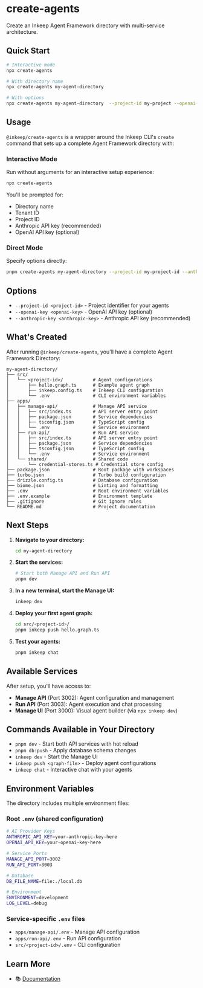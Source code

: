 # create-agents

Create an Inkeep Agent Framework directory with multi-service architecture.

## Quick Start

```bash
# Interactive mode
npx create-agents

# With directory name
npx create-agents my-agent-directory

# With options
npx create-agents my-agent-directory  --project-id my-project --openai-key sk-... --anthropic-key sk-ant-...
```

## Usage

`@inkeep/create-agents` is a wrapper around the Inkeep CLI's `create` command that sets up a complete Agent Framework directory with:

### Interactive Mode
Run without arguments for an interactive setup experience:
```bash
npx create-agents
```

You'll be prompted for:
- Directory name
- Tenant ID
- Project ID  
- Anthropic API key (recommended)
- OpenAI API key (optional)

### Direct Mode
Specify options directly:
```bash
pnpm create-agents my-agent-directory --project-id my-project-id --anthropic-key sk-ant-... --openai-key sk-...
```

## Options

- `--project-id <project-id>` - Project identifier for your agents
- `--openai-key <openai-key>` - OpenAI API key (optional)
- `--anthropic-key <anthropic-key>` - Anthropic API key (recommended)

## What's Created

After running `@inkeep/create-agents`, you'll have a complete Agent Framework Directory:

```
my-agent-directory/
├── src/
│   └── <project-id>/           # Agent configurations
│       ├── hello.graph.ts      # Example agent graph
│       ├── inkeep.config.ts    # Inkeep CLI configuration
│       └── .env                # CLI environment variables
├── apps/
│   ├── manage-api/             # Manage API service
│   │   ├── src/index.ts        # API server entry point
│   │   ├── package.json        # Service dependencies
│   │   ├── tsconfig.json       # TypeScript config
│   │   └── .env                # Service environment
│   ├── run-api/                # Run API service  
│   │   ├── src/index.ts        # API server entry point
│   │   ├── package.json        # Service dependencies
│   │   ├── tsconfig.json       # TypeScript config
│   │   └── .env                # Service environment
│   └── shared/                 # Shared code
│       └── credential-stores.ts # Credential store config
├── package.json                # Root package with workspaces
├── turbo.json                  # Turbo build configuration
├── drizzle.config.ts           # Database configuration
├── biome.json                  # Linting and formatting
├── .env                        # Root environment variables
├── .env.example                # Environment template
├── .gitignore                  # Git ignore rules
└── README.md                   # Project documentation
```

## Next Steps

1. **Navigate to your directory:**
   ```bash
   cd my-agent-directory
   ```

2. **Start the services:**
   ```bash
   # Start both Manage API and Run API
   pnpm dev
   ```

3. **In a new terminal, start the Manage UI:**
   ```bash
   inkeep dev
   ```

4. **Deploy your first agent graph:**
   ```bash
   cd src/<project-id>/
   pnpm inkeep push hello.graph.ts
   ```

5. **Test your agents:**
   ```bash
   pnpm inkeep chat
   ```

## Available Services

After setup, you'll have access to:

- **Manage API** (Port 3002): Agent configuration and management
- **Run API** (Port 3003): Agent execution and chat processing  
- **Manage UI** (Port 3000): Visual agent builder (via `npx inkeep dev`)

## Commands Available in Your Directory

- `pnpm dev` - Start both API services with hot reload
- `pnpm db:push` - Apply database schema changes
- `inkeep dev` - Start the Manage UI
- `inkeep push <graph-file>` - Deploy agent configurations
- `inkeep chat` - Interactive chat with your agents

## Environment Variables

The directory includes multiple environment files:

### Root `.env` (shared configuration)
```bash
# AI Provider Keys
ANTHROPIC_API_KEY=your-anthropic-key-here
OPENAI_API_KEY=your-openai-key-here

# Service Ports
MANAGE_API_PORT=3002
RUN_API_PORT=3003

# Database
DB_FILE_NAME=file:./local.db

# Environment
ENVIRONMENT=development
LOG_LEVEL=debug
```

### Service-specific `.env` files
- `apps/manage-api/.env` - Manage API configuration
- `apps/run-api/.env` - Run API configuration  
- `src/<project-id>/.env` - CLI configuration

## Learn More

- 📚 [Documentation](https://docs.inkeep.com)
